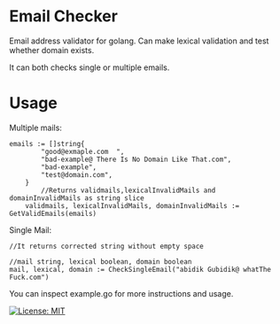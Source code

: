 # Email Checker
Email address validator for golang. Can make lexical validation and test whether domain exists.

It can both checks single or multiple emails.

# Usage
Multiple mails:
```example
emails := []string{
		"good@exmaple.com  ",
		"bad-example@ There Is No Domain Like That.com",
		"bad-example",
		"test@domain.com",
	}
        //Returns validmails,lexicalInvalidMails and domainInvalidMails as string slice
	validmails, lexicalInvalidMails, domainInvalidMails := GetValidEmails(emails)
```
Single Mail:
```example2
//It returns corrected string without empty space

//mail string, lexical boolean, domain boolean
mail, lexical, domain := CheckSingleEmail("abidik Gubidik@ whatThe Fuck.com")
```
You can inspect example.go for more instructions and usage.

[![License: MIT](https://img.shields.io/badge/License-MIT-yellow.svg)](https://opensource.org/licenses/MIT)
